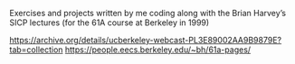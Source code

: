 Exercises and projects written by me coding along with the Brian Harvey’s SICP lectures (for the 61A course at Berkeley in 1999)

https://archive.org/details/ucberkeley-webcast-PL3E89002AA9B9879E?tab=collection
https://people.eecs.berkeley.edu/~bh/61a-pages/
